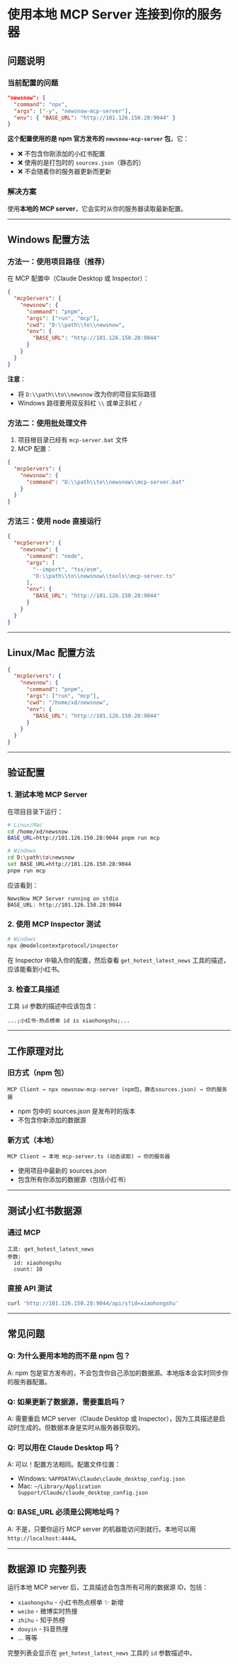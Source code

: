 # 使用本地 MCP Server 连接到你的服务器

## 问题说明

### 当前配置的问题

```json
"newsnow": {
  "command": "npx",
  "args": ["-y", "newsnow-mcp-server"],
  "env": { "BASE_URL": "http://101.126.150.28:9044" }
}
```

**这个配置使用的是 npm 官方发布的 `newsnow-mcp-server` 包**，它：
- ❌ 不包含你刚添加的小红书配置
- ❌ 使用的是打包时的 `sources.json`（静态的）
- ❌ 不会随着你的服务器更新而更新

### 解决方案

使用**本地的 MCP server**，它会实时从你的服务器读取最新配置。

---

## Windows 配置方法

### 方法一：使用项目路径（推荐）

在 MCP 配置中（Claude Desktop 或 Inspector）：

```json
{
  "mcpServers": {
    "newsnow": {
      "command": "pnpm",
      "args": ["run", "mcp"],
      "cwd": "D:\\path\\to\\newsnow",
      "env": {
        "BASE_URL": "http://101.126.150.28:9044"
      }
    }
  }
}
```

**注意**：
- 将 `D:\\path\\to\\newsnow` 改为你的项目实际路径
- Windows 路径要用双反斜杠 `\\` 或单正斜杠 `/`

### 方法二：使用批处理文件

1. 项目根目录已经有 `mcp-server.bat` 文件
2. MCP 配置：

```json
{
  "mcpServers": {
    "newsnow": {
      "command": "D:\\path\\to\\newsnow\\mcp-server.bat"
    }
  }
}
```

### 方法三：使用 node 直接运行

```json
{
  "mcpServers": {
    "newsnow": {
      "command": "node",
      "args": [
        "--import", "tsx/esm",
        "D:\\path\\to\\newsnow\\tools\\mcp-server.ts"
      ],
      "env": {
        "BASE_URL": "http://101.126.150.28:9044"
      }
    }
  }
}
```

---

## Linux/Mac 配置方法

```json
{
  "mcpServers": {
    "newsnow": {
      "command": "pnpm",
      "args": ["run", "mcp"],
      "cwd": "/home/xd/newsnow",
      "env": {
        "BASE_URL": "http://101.126.150.28:9044"
      }
    }
  }
}
```

---

## 验证配置

### 1. 测试本地 MCP Server

在项目目录下运行：
```bash
# Linux/Mac
cd /home/xd/newsnow
BASE_URL=http://101.126.150.28:9044 pnpm run mcp

# Windows
cd D:\path\to\newsnow
set BASE_URL=http://101.126.150.28:9044
pnpm run mcp
```

应该看到：
```
NewsNow MCP Server running on stdio
BASE_URL: http://101.126.150.28:9044
```

### 2. 使用 MCP Inspector 测试

```bash
# Windows
npx @modelcontextprotocol/inspector
```

在 Inspector 中输入你的配置，然后查看 `get_hotest_latest_news` 工具的描述，应该能看到小红书。

### 3. 检查工具描述

工具 `id` 参数的描述中应该包含：
```
...;小红书-热点榜单 id is xiaohongshu;...
```

---

## 工作原理对比

### 旧方式（npm 包）
```
MCP Client → npx newsnow-mcp-server (npm包，静态sources.json) → 你的服务器
```
- npm 包中的 sources.json 是发布时的版本
- 不包含你新添加的数据源

### 新方式（本地）
```
MCP Client → 本地 mcp-server.ts (动态读取) → 你的服务器
```
- 使用项目中最新的 sources.json
- 包含所有你添加的数据源（包括小红书）

---

## 测试小红书数据源

### 通过 MCP
```
工具: get_hotest_latest_news
参数:
  id: xiaohongshu
  count: 10
```

### 直接 API 测试
```bash
curl 'http://101.126.150.28:9044/api/s?id=xiaohongshu'
```

---

## 常见问题

### Q: 为什么要用本地的而不是 npm 包？
A: npm 包是官方发布的，不会包含你自己添加的数据源。本地版本会实时同步你的服务器配置。

### Q: 如果更新了数据源，需要重启吗？
A: 需要重启 MCP server（Claude Desktop 或 Inspector），因为工具描述是启动时生成的。但数据本身是实时从服务器获取的。

### Q: 可以用在 Claude Desktop 吗？
A: 可以！配置方法相同。配置文件位置：
- Windows: `%APPDATA%\Claude\claude_desktop_config.json`
- Mac: `~/Library/Application Support/Claude/claude_desktop_config.json`

### Q: BASE_URL 必须是公网地址吗？
A: 不是，只要你运行 MCP server 的机器能访问到就行。本地可以用 `http://localhost:4444`。

---

## 数据源 ID 完整列表

运行本地 MCP server 后，工具描述会包含所有可用的数据源 ID，包括：

- `xiaohongshu` - 小红书热点榜单 ✨ 新增
- `weibo` - 微博实时热搜
- `zhihu` - 知乎热榜
- `douyin` - 抖音热搜
- ... 等等

完整列表会显示在 `get_hotest_latest_news` 工具的 `id` 参数描述中。

